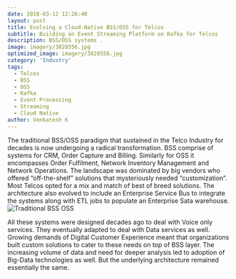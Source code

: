 ```yaml
---
date: 2018-03-12 12:26:40
layout: post
title: Evolving a Cloud-Native BSS/OSS for Telcos
subtitle: Building an Event Streaming Platform on Kafka for Telcos
description: BSS/OSS systems .
image: imagery/3828556.jpg
optimized_image: imagery/3828556.jpg
category: 'Industry'
tags:
  - Telcos
  - BSS
  - OSS
  - Kafka
  - Event Processing
  - Streaming
  - Cloud Native
author: Venkatesh K
---
```

The traditional BSS/OSS paradigm that sustained in the Telco Industry for decades is now undergoing a radical transformation. BSS comprise of systems for CRM, Order Capture and Billing. Similarly for OSS it encompasses Order Fulfilment, Network Inventory Management and Network Operations.
The landscape was dominated by big vendors who offered “off-the-shelf” solutions that mysteriously needed “customization”. Most Telcos opted for a mix and match of best of breed solutions. The architecture also evolved to include an Enterprise Service Bus to integrate the systems along with ETL jobs to populate an Enterprise Sata warehouse.
![Traditional BSS OSS ](/_site/assets/img/BSSOSS.jpg "Tradiutional BSS OSS Architecture")

All these systems were designed decades ago to deal with Voice only services. They eventually adapted to deal with Data services as well. Growing demands of Digital Customer Experience meant that organizations built custom solutions to cater to these needs on top of BSS layer. The increasing volume of data and need for deeper analysis led to adoption of Big-Data technologies as well. But the underlying architecture remained essentially the same.